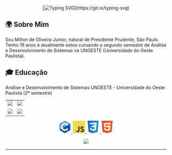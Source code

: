 <div align="center">

[![Typing SVG](https://readme-typing-svg.demolab.com?font=Jersey+15&size=30&pause=1000&color=42C3B4&background=9D56FF00&center=true&vCenter=true&repeat=false&random=false&width=435&lines=Hello!+Welcome+to+my+GitHub+page.)](https://git.io/typing-svg)  

<div align="left">


## 🌍 Sobre Mim

Sou Milton de Oliveira Junior, natural de Presidente Prudente, São Paulo. Tenho 19 anos e atualmente estou cursando o segundo semestre de Análise e Desenvolvimento de Sistemas na UNOESTE (Universidade do Oeste Paulista).


## 🎓 Educação

Análise e Desenvolvimento de Sistemas UNOESTE - Universidade do Oeste Paulista (2º semestre)


</div>

<div align="left">

<table>
  <tr>
    <td>
      <a href="https://github.com/anuraghazra/github-readme-stats#gh-dark-mode-only">
        <img height=200 src="https://github-readme-stats.vercel.app/api?username=MiltonJR7&show_icons=true&theme=gotham#gh-dark-mode-only" />
      </a>
    </td>
    <td>
      <a href="https://github.com/anuraghazra/github-readme-stats#gh-dark-mode-only">
        <img height=200 src="https://github-readme-stats.vercel.app/api/top-langs/?username=MiltonJR7&layout=compact&langs_count=8&hide=jupyter%20notebook&card_width=330&theme=gotham#gh-dark-mode-only" />
      </a>
    </td>
  </tr>
  <tr>
    <td>
      <a href="https://github.com/anuraghazra/github-readme-stats#gh-light-mode-only">
        <img height=200 src="https://github-readme-stats.vercel.app/api?username=MiltonJR7&show_icons=true&theme=catppuccin_latte#gh-light-mode-only" />
      </a>
    </td>
    <td>
      <a href="https://github.com/anuraghazra/github-readme-stats#gh-light-mode-only">
        <img height=200 src="https://github-readme-stats.vercel.app/api/top-langs/?username=MiltonJR7&layout=compact&langs_count=8&hide=jupyter%20notebook&card_width=330&theme=catppuccin_latte#gh-light-mode-only" />
      </a>
    </td>
  </tr>
</table>

</div>




<p align="center"> 
  <a href="https://en.wikipedia.org/wiki/C_(programming_language)" target="_blank" rel="noreferrer"> 
    <img src="https://raw.githubusercontent.com/devicons/devicon/master/icons/c/c-original.svg" alt="c" width="40" height="40"/> 
  </a> 
  <a href="https://developer.mozilla.org/en-US/docs/Web/JavaScript" target="_blank" rel="noreferrer"> 
    <img src="https://raw.githubusercontent.com/devicons/devicon/master/icons/javascript/javascript-original.svg" alt="javascript" width="40" height="40"/> 
  </a> 
  <a href="https://developer.mozilla.org/en-US/docs/Web/CSS" target="_blank" rel="noreferrer"> 
    <img src="https://raw.githubusercontent.com/devicons/devicon/master/icons/css3/css3-original.svg" alt="css" width="40" height="40"/> 
  </a> 
  <a href="https://developer.mozilla.org/en-US/docs/Web/HTML" target="_blank" rel="noreferrer"> 
    <img src="https://raw.githubusercontent.com/devicons/devicon/master/icons/html5/html5-original.svg" alt="html" width="40" height="40"/> 
  </a> 
</p>


![](https://komarev.com/ghpvc/?username=MiltonJR7&color=brightgreen)

</div>

------
